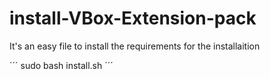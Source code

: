 # install-VBox-Extension-pack
It's an easy file to install the requirements for the installaition

´´´
sudo bash install.sh
´´´
